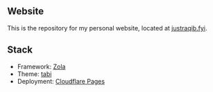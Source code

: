## Website
This is the repository for my personal website, located at [justraqib.fyi](https://justraqib.fyi/).

## Stack
- Framework: [Zola](https://www.getzola.org/)
- Theme: [tabi](https://github.com/welpo/tabi/)
- Deployment: [Cloudflare Pages](https://pages.cloudflare.com/)
